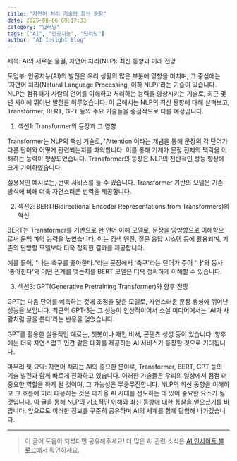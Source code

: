 ```yaml
---
title: "자연어 처리 기술의 최신 동향"
date: 2025-08-06 09:17:33
category: "딥러닝"
tags: ["AI", "인공지능", "딥러닝"]
author: "AI Insight Blog"
---
```


제목: AI의 새로운 물결, 자연어 처리(NLP): 최신 동향과 미래 전망

도입부:
인공지능(AI)의 발전은 우리 생활의 많은 부분에 영향을 미치며, 그 중심에는 '자연어 처리(Natural Language Processing, 이하 NLP)'라는 기술이 있습니다. NLP는 컴퓨터가 사람의 언어를 이해하고 처리하는 능력을 향상시키는 기술로, 최근 몇 년 사이에 뛰어난 발전을 이루었습니다. 이 글에서는 NLP의 최신 동향에 대해 살펴보고, Transformer, BERT, GPT 등의 주요 기술들을 중점적으로 다룰 예정입니다.

1. 섹션1: Transformer의 등장과 그 영향

Transformer는 NLP의 핵심 기술로, 'Attention'이라는 개념을 통해 문장의 각 단어가 다른 단어와 어떻게 관련되는지를 파악합니다. 이를 통해 기계가 문장 전체의 맥락을 이해하는 능력이 향상되었습니다. Transformer의 등장은 NLP의 전반적인 성능 향상에 크게 기여하였습니다.

실용적인 예시로는, 번역 서비스를 들 수 있습니다. Transformer 기반의 모델은 기존 방식에 비해 더욱 자연스러운 번역을 제공합니다. 

2. 섹션2: BERT(Bidirectional Encoder Representations from Transformers)의 혁신

BERT는 Transformer를 기반으로 한 언어 이해 모델로, 문장을 양방향으로 이해함으로써 문맥 파악 능력을 높였습니다. 이는 검색 엔진, 질문 응답 시스템 등에 활용되며, 기존의 단방향 모델보다 더욱 정확한 결과를 제공합니다.

예를 들어, "나는 축구를 좋아한다."라는 문장에서 '축구'라는 단어가 주어 '나'와 동사 '좋아한다'와 어떤 관계를 맺는지를 BERT 모델은 더욱 정확하게 이해할 수 있습니다.

3. 섹션3: GPT(Generative Pretraining Transformer)와 향후 전망

GPT는 다음 단어를 예측하는 것에 초점을 맞춘 모델로, 자연스러운 문장 생성에 뛰어난 성능을 보입니다. 최근의 GPT-3는 그 성능이 인상적이어서 소셜 미디어에서는 'AI가 사람처럼 글을 쓴다'라는 반응을 얻었습니다.

GPT를 활용한 실용적인 예로는, 챗봇이나 개인 비서, 콘텐츠 생성 등이 있습니다. 향후에는 더욱 자연스럽고 인간 같은 대화를 제공하는 AI 서비스가 등장할 것으로 기대됩니다.

마무리 및 요약:
자연어 처리는 AI의 중요한 분야로, Transformer, BERT, GPT 등의 기술 발전과 함께 빠르게 진화하고 있습니다. 이러한 기술들은 우리의 일상에서 점점 더 중요한 역할을 하게 될 것이며, 그 가능성은 무궁무진합니다. NLP의 최신 동향을 이해하고 그 흐름에 미리 대응하는 것은 다가올 AI 시대를 선도하는 데 있어 중요한 요소가 될 것입니다. 이 글을 통해 NLP의 기초적인 이해와 최신 동향에 대한 통찰을 얻으셨기를 바랍니다. 앞으로도 이러한 정보를 꾸준히 공유하며 AI의 세계를 함께 탐험해 나가겠습니다.

---

> 이 글이 도움이 되셨다면 공유해주세요! 
> 더 많은 AI 관련 소식은 [AI 인사이트 블로그](https://tonyhwang1004.github.io/ai-insight-blog)에서 확인하세요.
